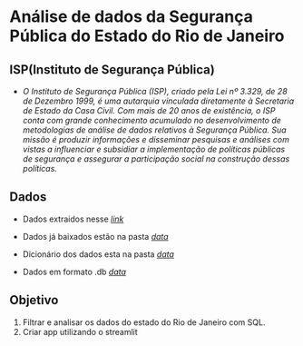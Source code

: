 # Análise de dados da Segurança Pública do Estado do Rio de Janeiro

## ISP(Instituto de Segurança Pública)

- *O Instituto de Segurança Pública (ISP), criado pela Lei nº 3.329, de 28 de Dezembro 1999, é uma autarquia vinculada diretamente à Secretaria de Estado da Casa Civil. Com mais de 20 anos de existência, o ISP conta com grande conhecimento acumulado no desenvolvimento de metodologias de análise de dados relativos à Segurança Pública. Sua missão é produzir informações e disseminar pesquisas e análises com vistas a influenciar e subsidiar a implementação de políticas públicas de segurança e assegurar a participação social na construção dessas políticas.*

## Dados

- Dados extraidos nesse *[link](https://www.ispdados.rj.gov.br/Arquivos/BaseMunicipioMensal.csv-)*

- Dados já baixados estão na pasta *[data](https://github.com/Prog-LucasAlves/AED_Dados_Seguranca_Publica/tree/main/data/raw_dados)*
- Dicionário dos dados esta na pasta *[data](https://github.com/Prog-LucasAlves/AED_Dados_Seguranca_Publica/tree/main/data/dict_dados)*
- Dados em formato .db *[data]()*

## Objetivo

1. Filtrar e analisar os dados do estado do Rio de Janeiro com SQL.
2. Criar app utilizando o streamlit
